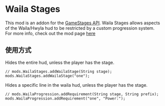# Waila Stages
This mod is an addon for the [GameStages API](https://minecraft.curseforge.com/projects/game-stages). Waila Stages allows aspects of the Waila/Hwyla hud to be restricted by a custom progression system. For more info, check out the mod page [here](https://minecraft.curseforge.com/projects/waila-stages)

## 使用方式

Hides the entire hud, unless the player has the stage.
```zenscript
// mods.WailaStages.addWailaStage(String stage);
mods.WailaStages.addWailaStage("one");
```

Hides a specific line in the waila hud, unless the player has the stage.
```zenscript
// mods.WailaProgression.addRequirement(String stage, String prefix); 
mods.WailaProgression.addRequirement("one", "Power:"); 
```
